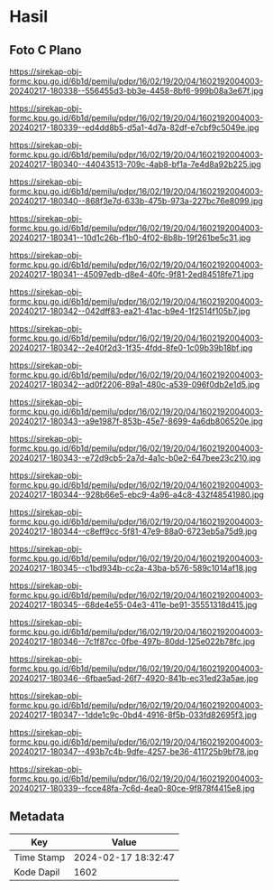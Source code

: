 # Hasil

## Foto C Plano

https://sirekap-obj-formc.kpu.go.id/6b1d/pemilu/pdpr/16/02/19/20/04/1602192004003-20240217-180338--556455d3-bb3e-4458-8bf6-999b08a3e67f.jpg

https://sirekap-obj-formc.kpu.go.id/6b1d/pemilu/pdpr/16/02/19/20/04/1602192004003-20240217-180339--ed4dd8b5-d5a1-4d7a-82df-e7cbf9c5049e.jpg

https://sirekap-obj-formc.kpu.go.id/6b1d/pemilu/pdpr/16/02/19/20/04/1602192004003-20240217-180340--44043513-709c-4ab8-bf1a-7e4d8a92b225.jpg

https://sirekap-obj-formc.kpu.go.id/6b1d/pemilu/pdpr/16/02/19/20/04/1602192004003-20240217-180340--868f3e7d-633b-475b-973a-227bc76e8099.jpg

https://sirekap-obj-formc.kpu.go.id/6b1d/pemilu/pdpr/16/02/19/20/04/1602192004003-20240217-180341--10d1c26b-f1b0-4f02-8b8b-19f261be5c31.jpg

https://sirekap-obj-formc.kpu.go.id/6b1d/pemilu/pdpr/16/02/19/20/04/1602192004003-20240217-180341--45097edb-d8e4-40fc-9f81-2ed84518fe71.jpg

https://sirekap-obj-formc.kpu.go.id/6b1d/pemilu/pdpr/16/02/19/20/04/1602192004003-20240217-180342--042dff83-ea21-41ac-b9e4-1f2514f105b7.jpg

https://sirekap-obj-formc.kpu.go.id/6b1d/pemilu/pdpr/16/02/19/20/04/1602192004003-20240217-180342--2e40f2d3-1f35-4fdd-8fe0-1c09b39b18bf.jpg

https://sirekap-obj-formc.kpu.go.id/6b1d/pemilu/pdpr/16/02/19/20/04/1602192004003-20240217-180342--ad0f2206-89a1-480c-a539-096f0db2e1d5.jpg

https://sirekap-obj-formc.kpu.go.id/6b1d/pemilu/pdpr/16/02/19/20/04/1602192004003-20240217-180343--a9e1987f-853b-45e7-8699-4a6db806520e.jpg

https://sirekap-obj-formc.kpu.go.id/6b1d/pemilu/pdpr/16/02/19/20/04/1602192004003-20240217-180343--e72d9cb5-2a7d-4a1c-b0e2-647bee23c210.jpg

https://sirekap-obj-formc.kpu.go.id/6b1d/pemilu/pdpr/16/02/19/20/04/1602192004003-20240217-180344--928b66e5-ebc9-4a96-a4c8-432f48541980.jpg

https://sirekap-obj-formc.kpu.go.id/6b1d/pemilu/pdpr/16/02/19/20/04/1602192004003-20240217-180344--c8eff9cc-5f81-47e9-88a0-6723eb5a75d9.jpg

https://sirekap-obj-formc.kpu.go.id/6b1d/pemilu/pdpr/16/02/19/20/04/1602192004003-20240217-180345--c1bd934b-cc2a-43ba-b576-589c1014af18.jpg

https://sirekap-obj-formc.kpu.go.id/6b1d/pemilu/pdpr/16/02/19/20/04/1602192004003-20240217-180345--68de4e55-04e3-411e-be91-35551318d415.jpg

https://sirekap-obj-formc.kpu.go.id/6b1d/pemilu/pdpr/16/02/19/20/04/1602192004003-20240217-180346--7c1f87cc-0fbe-497b-80dd-125e022b78fc.jpg

https://sirekap-obj-formc.kpu.go.id/6b1d/pemilu/pdpr/16/02/19/20/04/1602192004003-20240217-180346--6fbae5ad-26f7-4920-841b-ec31ed23a5ae.jpg

https://sirekap-obj-formc.kpu.go.id/6b1d/pemilu/pdpr/16/02/19/20/04/1602192004003-20240217-180347--1dde1c9c-0bd4-4916-8f5b-033fd82695f3.jpg

https://sirekap-obj-formc.kpu.go.id/6b1d/pemilu/pdpr/16/02/19/20/04/1602192004003-20240217-180347--493b7c4b-9dfe-4257-be36-411725b9bf78.jpg

https://sirekap-obj-formc.kpu.go.id/6b1d/pemilu/pdpr/16/02/19/20/04/1602192004003-20240217-180339--fcce48fa-7c6d-4ea0-80ce-9f878f4415e8.jpg


## Metadata

| Key        | Value               |
| ---------- | ------------------- |
| Time Stamp | 2024-02-17 18:32:47 |
| Kode Dapil | 1602                |




